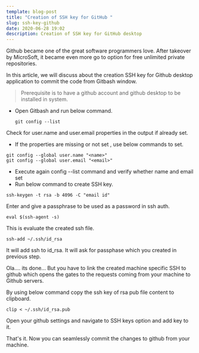 ```yaml
---
template: blog-post
title: "Creation of SSH key for GitHub "
slug: ssh-key-github
date: 2020-06-28 19:02
description: Creation of SSH key for GitHub desktop
---
```

Github became one of the great software programmers love. After takeover by MicroSoft, it became even more go to option for free unlimited private repositories.

In this article, we will discuss about the creation SSH key for Github desktop application to commit the code from Gitbash window.

> Prerequisite is to have a github account and github desktop to be installed in system.

 - Open Gitbash and run below command.
	 ```
	 git config --list
	 ```

Check for user.name and user.email properties in the output if already set. 

 -  If the properties are missing or not set , use below commands to set.
 ```
git config --global user.name "<name>"
git config --global user.email "<email>"
 ```
 - Execute  again config --list command and verify whether name and email set
 - Run below command to create SSH key.
 ```
 ssh-keygen -t rsa -b 4096 -C "email id"
 ```
Enter and give a passphrase to be used as a password in ssh auth.
```
eval $(ssh-agent -s)
```
This is evaluate the created ssh file.
```
ssh-add ~/.ssh/id_rsa
```
It will add ssh to id_rsa. It will ask for passphase which you created in previous step.

Ola.... its done... But you have to link the created machine specific SSH to github which opens the gates to the requests coming from your machine to Github servers.

By using below command copy the ssh key of rsa pub file content to clipboard.
```
clip < ~/.ssh/id_rsa.pub
```
Open your github settings and navigate to SSH keys option and add key to it.

That's it. Now you can seamlessly commit the changes to github from your machine.

